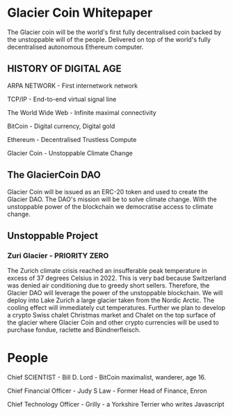# Glacier Coin Whitepaper
The Glacier coin will be the world's first fully decentralised coin backed by the unstoppable will of the people. Delivered on top of the world's fully decentralised autonomous Ethereum computer.

## HISTORY OF DIGITAL AGE
ARPA NETWORK - First internetwork network

TCP/IP - End-to-end virtual signal line

The World Wide Web - Infinite maximal connectivity

BitCoin - Digital currency, Digital gold

Ethereum - Decentralised Trustless Compute

Glacier Coin - Unstoppable Climate Change

## The GlacierCoin DAO
Glacier Coin will be issued as an ERC-20 token and used to create the Glacier DAO. The DAO's mission will be to solve climate change. With the unstoppable power of the blockchain we democratise access to climate change.

## Unstoppable Project 
### Zuri Glacier - PRIORITY ZERO
The Zurich climate crisis reached an insufferable peak temperature in excess of 37 degrees Celsius in 2022. This is very bad because Switzerland was denied air conditioning due to greedy short sellers. Therefore, the Glacier DAO will leverage the power of the unstoppable blockchain. We will deploy into Lake Zurich a large glacier taken from the Nordic Arctic. The cooling effect will immediately cut temperatures. Further we plan to develop a crypto Swiss chalet Christmas market and Chalet on the top surface of the glacier where Glacier Coin and other crypto currencies will be used to purchase fondue, raclette and Bündnerfleisch.

# People
Chief SCIENTIST - Bill D. Lord - BitCoin maximalist, wanderer, age 16.

Chief Financial Officer - Judy S Law - Former Head of Finance, Enron

Chief Technology Officer - Grilly - a Yorkshire Terrier who writes Javascript
